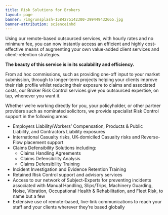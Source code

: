 ```yaml
---
title: Risk Solutions for Brokers
layout: page
banner: /img/unsplash-1584275142300-399449432665.jpg
banner-attribution: scienceinhd
---
```


Using our remote-based outsourced services, with hourly rates and no minimum fee, you can now instantly access an efficient and highly cost-effective means of augmenting your own value-added client services and client-retention strategies.

**The beauty of this service is in its scalability and efficiency.**

From ad hoc commissions, such as providing one-off input to your market submission, through to longer-term projects helping your clients improve their risk profile whilst reducing their exposure to claims and associated costs, our Broker Risk Control services give you outsourced expertise, on tap, whenever you want it.

Whether we’re working directly for you, your policyholder, or other partner providers such as nominated solicitors, we provide specialist Risk Control support in the following areas:

* Employers Liability/Workers’ Compensation, Products & Public Liability, and Contractors Liability exposures
* International Casualty risks, UK-domiciled Casualty risks and Reverse-Flow placement support
* Claims Defensibility Solutions including:
    - Claims Handling Agreements
    - Claims Defensibility Analysis
    - Claims Defensibility Training
* Incident Investigation and Evidence Retention Training
* Retained Risk Control support and advisory services
* Access to our network of Subject-Experts for preventing incidents associated with Manual Handling, Slips/Trips, Machinery Guarding, Noise, Vibration, Occupational Health & Rehabilitation, and Fleet Risk, to name but a few
* Extensive use of remote-based, live-link communications to reach your staff and your clients wherever they’re based globally

